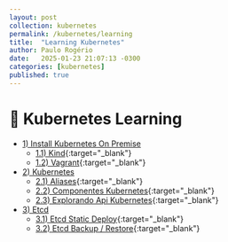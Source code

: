 ```yaml
---
layout: post
collection: kubernetes
permalink: /kubernetes/learning
title:  "Learning Kubernetes"
author: Paulo Rogério
date:   2025-01-23 21:07:13 -0300
categories: [kubernetes]
published: true
---
```


# 🚀 Kubernetes Learning

- [1) Install Kubernetes On Premise]()
  - [1.1) Kind](https://paulo-rogerio.github.io/kubernetes/provisioner-kubernetes-kind){:target="_blank"}
  - [1.2) Vagrant](https://paulo-rogerio.github.io/kubernetes/provisioner-kubernetes-vagrant){:target="_blank"}
- [2) Kubernetes]()
  - [2.1) Aliases](https://paulo-rogerio.github.io/kubernetes/aliases){:target="_blank"}
  - [2.2) Componentes Kubernetes](https://paulo-rogerio.github.io/kubernetes/componentes){:target="_blank"}
  - [2.3) Explorando Api Kubernetes](https://paulo-rogerio.github.io/kubernetes/api){:target="_blank"}
- [3) Etcd]()
  - [3.1) Etcd Static Deploy](https://paulo-rogerio.github.io/kubernetes/etcd-deploy){:target="_blank"}
  - [3.2) Etcd Backup / Restore](https://paulo-rogerio.github.io/kubernetes/etcd-backup-restore){:target="_blank"}
